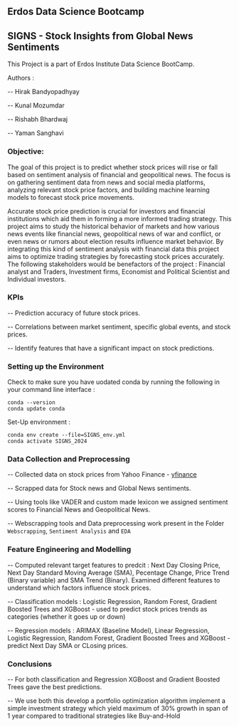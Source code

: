 ## Erdos Data Science Bootcamp  

## SIGNS - Stock Insights from Global News Sentiments

This Project is a part of Erdos Institute Data Science BootCamp.

Authors : 

-- Hirak Bandyopadhyay

-- Kunal Mozumdar

-- Rishabh Bhardwaj

-- Yaman Sanghavi


### Objective:

The goal of this project is to predict whether stock prices will rise or fall based on sentiment analysis of financial and geopolitical news. The focus is on gathering sentiment data from news and social media platforms, analyzing relevant stock price factors, and building machine learning models to forecast stock price movements.

Accurate stock price prediction is crucial for investors and financial institutions which aid them in forming a more informed trading strategy. This project aims to study the historical behavior of markets and how various news events like financial news, geopolitical news of war and conflict, or even news or rumors about election results influence market behavior. By integrating this kind of sentiment analysis with financial data this project aims to optimize trading strategies by forecasting stock prices accurately. The following stakeholders would be benefactors of the project :  Financial analyst and Traders, Investment firms, Economist and Political Scientist and Individual investors. 

### KPIs

-- Prediction accuracy of future stock prices.

-- Correlations between market sentiment, specific global events, and stock prices.

-- Identify features that have a significant impact on stock predictions. 

### 

### Setting up the Environment

Check to make sure you have uodated conda by running the following in your command line interface :
```
conda --version
conda update conda
```

Set-Up environment : 

```
conda env create --file=SIGNS_env.yml
conda activate SIGNS_2024
```


### Data Collection and Preprocessing

-- Collected data on stock prices from Yahoo Finance - [yfinance](https://pypi.org/project/yfinance/)

-- Scrapped data for Stock news and Global News sentiments. 

-- Using tools like VADER and custom made lexicon we assigned sentiment scores to Financial News and Geopolitical News. 

-- Webscrapping tools and Data preprocessing work present in the Folder `Webscrapping`, `Sentiment Analysis` and `EDA`

### Feature Engineering and Modelling

-- Computed relevant target features to predcit : Next Day Closing Price, Next Day Standard Moving Average (SMA), Pecentage Change, Price Trend (Binary variable) and SMA Trend (Binary). Examined different features to understand which factors influence stock prices.

-- Classification models : Logistic Regression, Random Forest, Gradient Boosted Trees and XGBoost - used to predict stock prices trends as categories (whether it goes up or down)

-- Regression models : ARIMAX (Baseline Model), Linear Regression, Logistic Regression, Random Forest, Gradient Boosted Trees and XGBoost - predict Next Day SMA or CLosing prices. 

### Conclusions 

-- For both classification and Regression XGBoost and Gradient Boosted Trees gave the best predictions. 

-- We use both this develop a portfolio optimization algorithm implement a simple investment strategy which yield maximum of 30% growth in span of 1 year compared to traditional strategies like Buy-and-Hold












